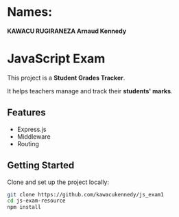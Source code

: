 # Names:
**KAWACU RUGIRANEZA Arnaud Kennedy**

# JavaScript Exam 

This project is a **Student Grades Tracker**.

It helps teachers manage and track their **students' marks**. 


## Features

- Express.js
- Middleware
- Routing



## Getting Started

Clone and set up the project locally:

```bash
git clone https://github.com/kawacukennedy/js_exam1
cd js-exam-resource
npm install

